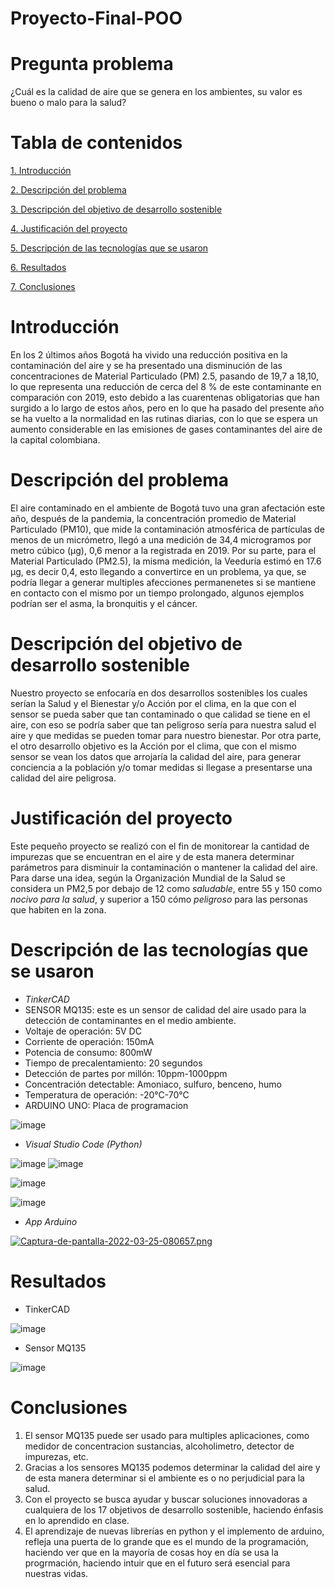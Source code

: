 # Proyecto-Final-POO
# Pregunta problema
¿Cuál es la calidad de aire que se genera en los ambientes, su valor es bueno o malo para la salud?
# Tabla de contenidos  
[1. Introducción](#introduccion)

[2. Descripción del problema](#descripcion-del-problema)

[3. Descripción del objetivo de desarrollo sostenible](descripcion-del-objetivo-de-desarrollo-sostenible)

[4. Justificación del proyecto](#justificacion-del-proyecto)

[5. Descripción de las tecnologías que se usaron](#descripcion-de-las-tecnologias-que-se-usaron)

[6. Resultados](#resultados)

[7. Conclusiones](#conclusiones)

# Introducción
En los 2 últimos años Bogotá ha vivido una reducción positiva en la contaminación del aire y se ha presentado una disminución de las concentraciones de Material Particulado (PM) 2.5, pasando de 19,7 a 18,10, lo que representa una reducción de cerca del 8 % de este contaminante en comparación con 2019, esto debido a las cuarentenas obligatorias que han surgido a lo largo de estos años, pero en lo que ha pasado del presente año se ha vuelto a la normalidad en las rutinas diarias, con lo que se espera un aumento considerable en las emisiones de gases contaminantes del aire de la capital colombiana.

# Descripción del problema
El aire contaminado en el ambiente de Bogotá tuvo una gran afectación este año, después de la pandemia, la concentración promedio de Material Particulado (PM10), que mide la contaminación atmosférica de partículas de menos de un micrómetro, llegó a una medición de 34,4 microgramos por metro cúbico (µg), 0,6 menor a la registrada en 2019. Por su parte, para el Material Particulado (PM2.5), la misma medición, la Veeduría estimó en 17.6 µg, es decir 0,4, esto llegando a convertirce en un problema, ya que, se podría llegar a generar multiples afecciones permanenetes si se mantiene en contacto con el mismo por un tiempo prolongado, algunos ejemplos podrían ser el asma, la bronquitis y el cáncer.

# Descripción del objetivo de desarrollo sostenible
Nuestro proyecto se enfocaría en dos desarrollos sostenibles los cuales serían la Salud y el Bienestar y/o Acción por el clima, en la que con el sensor se pueda saber que tan contaminado o que calidad se tiene en el aire, con eso se podría saber que tan peligroso sería para nuestra salud el aire y que medidas se pueden tomar para nuestro bienestar. Por otra parte, el otro desarrollo objetivo es la Acción por el clima, que con el mismo sensor se vean los datos que arrojaría la calidad del aire, para generar conciencia a la población y/o tomar medidas si llegase a presentarse una calidad del aire peligrosa.

# Justificación del proyecto
Este pequeño proyecto se realizó con el fin de monitorear la cantidad de impurezas que se encuentran en el aire y de esta manera determinar parámetros para disminuir la contaminación o mantener la calidad del aire. Para darse una idea, según la Organización Mundial de la Salud se considera un PM2,5 por debajo de 12 como *saludable*, entre 55 y 150 como *nocivo para la salud*, y superior a 150 cómo *peligroso* para las personas que habiten en la zona.

# Descripción de las tecnologías que se usaron
- *TinkerCAD*
- SENSOR MQ135: este es un sensor de calidad del aire usado para la detección de contaminantes en el medio ambiente.
- Voltaje de operación: 5V DC
- Corriente de operación: 150mA
- Potencia de consumo: 800mW
- Tiempo de precalentamiento: 20 segundos
- Detección de partes por millón: 10ppm-1000ppm
- Concentración detectable: Amoniaco,  sulfuro, benceno, humo
- Temperatura de operación: -20°C-70°C
- ARDUINO UNO: Placa de programacion

![image](https://user-images.githubusercontent.com/99050162/160036353-e0563f85-96c9-4207-8839-f6c0e807b8a8.png)

- *Visual Studio Code (Python)*

![image](https://user-images.githubusercontent.com/99050162/160119644-51a58b0c-acb8-47d6-b59b-23afc1508200.png)
![image](https://user-images.githubusercontent.com/99050162/160119753-4140bc25-95c9-4f12-a8df-848b285601c9.png)

![image](https://user-images.githubusercontent.com/99050162/160120094-4b860995-5140-4c41-a138-ab9277185b04.png)



![image](https://user-images.githubusercontent.com/99050162/160061378-821277e0-98a5-4576-add7-a3a636a4fcae.png)

- *App Arduino*

[![Captura-de-pantalla-2022-03-25-080657.png](https://i.postimg.cc/GpxKzwPt/Captura-de-pantalla-2022-03-25-080657.png)](https://postimg.cc/cK6f4zbG)

# Resultados
- TinkerCAD


![image](https://user-images.githubusercontent.com/99050162/160036162-550aa2fe-419a-48b8-8be2-f6e80cfafc47.png)

- Sensor MQ135

![image](https://user-images.githubusercontent.com/99050162/160047716-6f9926f1-0615-41a8-930f-179af117a688.png)


# Conclusiones
1. El sensor MQ135 puede ser usado para multiples aplicaciones, como medidor de concentracion sustancias, alcoholimetro, detector de impurezas, etc.
2. Gracias a los sensores MQ135 podemos determinar la calidad del aire y de esta manera determinar si el ambiente es o no perjudicial para la salud.
3. Con el proyecto se busca ayudar y buscar soluciones innovadoras a cualquiera de los 17 objetivos de desarrollo sostenible, haciendo énfasis en lo aprendido en clase.
4. El aprendizaje de nuevas librerías en python y el implemento de arduino, refleja una puerta de lo grande que es el mundo de la programación, haciendo ver que en la mayoría de cosas hoy en día se usa la progrmación, haciendo intuir que en el futuro será esencial para nuestras vidas.

